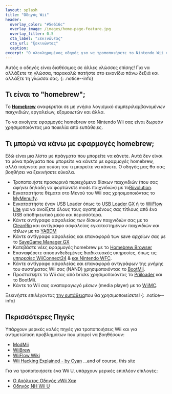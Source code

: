 ```yaml
---
layout: splash
title: "Οδηγός Wii"
header:
  overlay_color: "#5e616c"
  overlay_image: /images/home-page-feature.jpg
  overlay_filter: 0.5
  cta_label: "Ξεκινώντας"
  cta_url: "ξεκινώντας"
  caption:
excerpt: "Ο ολοκληρομένος οδηγός για να τροποποιήσετε το Nintendo Wii σας."
---
```


Αυτός ο οδηγός είναι διαθέσιμος σε άλλες γλώσσες επίσης! Για να αλλάξετε τη γλώσσα, παρακαλώ πατήστε στο εικονίδιο πάνω δεξιά και αλλάξτε τη γλώσσα σας.
{: .notice--info}

## Τι είναι το "homebrew";

Το [**Homebrew**](https://en.wikipedia.org/wiki/Homebrew_(video_games)) αναφέρεται σε μη γνήσιο λογισμικό συμπεριλαμβανομένων παιχνιδιών, εργαλείων, εξομοιωτών και άλλα.

Το να ανοίγετε εφαρμογές homebrew στο Nintendo Wii σας είναι δωρεάν χρησιμοποιόντας μια ποικιλία από ευπάθειες.

## Τι μπορώ να κάνω με εφαρμογές homebrew;

Εδώ είναι μια λίστα με πράγματα που μπορείτε να κάνετε. Αυτά δεν είναι τα μόνα πράγματα που μπορείτε να κάνετε με εφαρμογές homebrew, αλλά παίρνετε μια γεύση του τι μπορείτε να κάνετε. Ο οδηγός μας θα σας βοηθήσει να ξεκινήσετε εύκολα.

- Τροποποιήστε προσωρινά περιεχόμενα δίσκων παιχνιδιών (που σας αφήνει δηλαδή να φορτώνετε mods παιχνιδιών) με το[Riivolution](http://www.wiibrew.org/wiki/Riivolution).
- Εγκαταστήστε θέματα στο Μενού του Wii σας χρησιμοποιόντας το [MyMenuify](themes).
- Εγκαταστήστε έναν USB Loader όπως το [USB Loader GX](usbloadergx) ή το [WiiFlow Lite](https://gbatemp.net/threads/wiiflow-lite.422685/) για να ανοίξετε όλους τους αγαπημένους σας τίτλους από ένα USB αποθηκευτικό μέσο και περισσότερα.
- Κάντε αντίγραφο ασφαλείας των δίσκων παιχνιδιών σας με το [CleanRip](/dump-games) και αντίγραφο ασφαλείας εγκατεστημένων παιχνιδιών και τίτλων με το [YABDM](dump-wads)
- Κάντε αντίγραφο ασφαλείας και επαναφορά των save αρχείων σας με το [SaveGame Manager GX](https://wiidatabase.de/downloads/wii-tools/savegame-manager-gx-beta/)
- Κατεβάστε νέες εφαρμογές homebrew με το [Homebrew Browser](hbb)
- Επαναφέρετε αποσυνδεδεμένες διαδικτυακές υπηρεσίες, όπως τις [υπηρεσίες WiiConnect24](riiconnect24) & [ και Nintendo WFC](wiimmfi).
- Κάντε αντίγραφο ασφαλείας και επαναφορά αντιγράφων της μνήμης του συστήματος Wii σας (NAND) χρησιμοποιόντας το [BootMii](http://bootmii.org).
- Προστατέψτε το Wii σας από bricks χρησιμοποιόντας το [Priiloader](priiloader) και το BootMii.
- Κάντε το Wii σας αναπαραγωγό μέσων (media player) με το [WiiMC](http://www.wiimc.org/).

Ξεκινήστε επιλέγοντας [την ευπάθεια](get-started)που θα χρησιμοποιείσετε!
{: .notice--info}

## Περισσότερες Πηγές

Υπάρχουν μερικές καλές πηγές για τροποποιήσεις Wii και για αντιμετώπιση προβλημάτων που μπορεί να βοηθήσουν:

- [ModMii](http://xflak.com/)
- [WiiBrew](https://wiibrew.org/)
- [WiiFlow Wiki](https://sites.google.com/site/wiiflowiki4/)
- [Wii Hacking Explained - by Cyan](https://gbatemp.net/threads/wii-hacking-explained.501605/) ...and of course, this site

Για να τροποποιήσετε ένα Wii U, υπάρχουν μερικές επιπλέον επιλογές:
- [Ο Απόλυτος Οδηγός vWii Χακ](https://gbatemp.net/threads/the-definitive-vwii-hacking-guide.425852/)
- [Οδηγός NH Wii U](https://wiiuguide.xyz)
